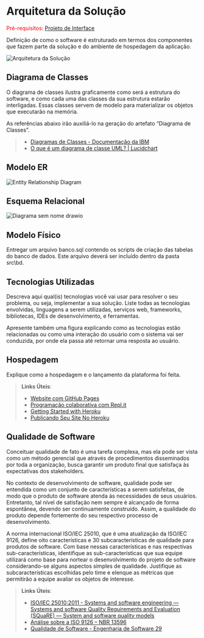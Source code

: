 # Arquitetura da Solução

<span style="color:red">Pré-requisitos: <a href="3-Projeto de Interface.md"> Projeto de Interface</a></span>

Definição de como o software é estruturado em termos dos componentes que fazem parte da solução e do ambiente de hospedagem da aplicação.

![Arquitetura da Solução](img/02-mob-arch.png)

## Diagrama de Classes

O diagrama de classes ilustra graficamente como será a estrutura do software, e como cada uma das classes da sua estrutura estarão interligadas. Essas classes servem de modelo para materializar os objetos que executarão na memória.

As referências abaixo irão auxiliá-lo na geração do artefato “Diagrama de Classes”.

> - [Diagramas de Classes - Documentação da IBM](https://www.ibm.com/docs/pt-br/rational-soft-arch/9.6.1?topic=diagrams-class)
> - [O que é um diagrama de classe UML? | Lucidchart](https://www.lucidchart.com/pages/pt/o-que-e-diagrama-de-classe-uml)

## Modelo ER

![Entity Relationship Diagram](https://github.com/juliaJCM/Trabalho/assets/101288724/e3d3394e-cde2-4645-90c1-c126a32d635a)

## Esquema Relacional

![Diagrama sem nome drawio](https://github.com/juliaJCM/Trabalho/assets/101288724/632a11d7-aa43-4eae-8f02-df33f84b75d0)

## Modelo Físico

Entregar um arquivo banco.sql contendo os scripts de criação das tabelas do banco de dados. Este arquivo deverá ser incluído dentro da pasta src\bd.

## Tecnologias Utilizadas

Descreva aqui qual(is) tecnologias você vai usar para resolver o seu problema, ou seja, implementar a sua solução. Liste todas as tecnologias envolvidas, linguagens a serem utilizadas, serviços web, frameworks, bibliotecas, IDEs de desenvolvimento, e ferramentas.

Apresente também uma figura explicando como as tecnologias estão relacionadas ou como uma interação do usuário com o sistema vai ser conduzida, por onde ela passa até retornar uma resposta ao usuário.

## Hospedagem

Explique como a hospedagem e o lançamento da plataforma foi feita.

> **Links Úteis**:
>
> - [Website com GitHub Pages](https://pages.github.com/)
> - [Programação colaborativa com Repl.it](https://repl.it/)
> - [Getting Started with Heroku](https://devcenter.heroku.com/start)
> - [Publicando Seu Site No Heroku](http://pythonclub.com.br/publicando-seu-hello-world-no-heroku.html)

## Qualidade de Software

Conceituar qualidade de fato é uma tarefa complexa, mas ela pode ser vista como um método gerencial que através de procedimentos disseminados por toda a organização, busca garantir um produto final que satisfaça às expectativas dos stakeholders.

No contexto de desenvolvimento de software, qualidade pode ser entendida como um conjunto de características a serem satisfeitas, de modo que o produto de software atenda às necessidades de seus usuários. Entretanto, tal nível de satisfação nem sempre é alcançado de forma espontânea, devendo ser continuamente construído. Assim, a qualidade do produto depende fortemente do seu respectivo processo de desenvolvimento.

A norma internacional ISO/IEC 25010, que é uma atualização da ISO/IEC 9126, define oito características e 30 subcaracterísticas de qualidade para produtos de software.
Com base nessas características e nas respectivas sub-características, identifique as sub-características que sua equipe utilizará como base para nortear o desenvolvimento do projeto de software considerando-se alguns aspectos simples de qualidade. Justifique as subcaracterísticas escolhidas pelo time e elenque as métricas que permitirão a equipe avaliar os objetos de interesse.

> **Links Úteis**:
>
> - [ISO/IEC 25010:2011 - Systems and software engineering — Systems and software Quality Requirements and Evaluation (SQuaRE) — System and software quality models](https://www.iso.org/standard/35733.html/)
> - [Análise sobre a ISO 9126 – NBR 13596](https://www.tiespecialistas.com.br/analise-sobre-iso-9126-nbr-13596/)
> - [Qualidade de Software - Engenharia de Software 29](https://www.devmedia.com.br/qualidade-de-software-engenharia-de-software-29/18209/)
